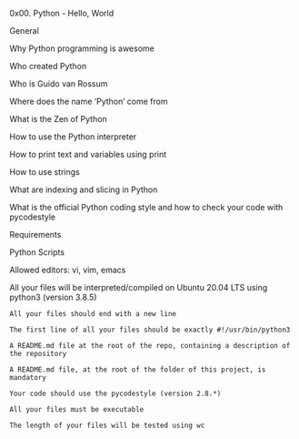 0x00. Python - Hello, World

General

Why Python programming is awesome

Who created Python

Who is Guido van Rossum

Where does the name ‘Python’ come from

What is the Zen of Python

How to use the Python interpreter

How to print text and variables using print

How to use strings

What are indexing and slicing in Python

What is the official Python coding style and how to check your code with pycodestyle


Requirements

Python Scripts

Allowed editors: vi, vim, emacs

All your files will be interpreted/compiled on Ubuntu 20.04 LTS using python3 (version 3.8.5)

	All your files should end with a new line

	The first line of all your files should be exactly #!/usr/bin/python3

	A README.md file at the root of the repo, containing a description of the repository

	A README.md file, at the root of the folder of this project, is mandatory

	Your code should use the pycodestyle (version 2.8.*)

	All your files must be executable

	The length of your files will be tested using wc
